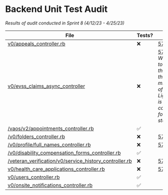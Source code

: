 # Backend Unit Test Audit
_Results of audit conducted in Sprint 8 (4/12/23 - 4/25/23)_


| File | Tests? | Notes |
| -- | -- | -- |
| [v0/appeals_controller.rb](https://github.com/department-of-veterans-affairs/vets-api/blob/master/app/controllers/v0/appeals_controller.rb) | ❌ | [57454](https://github.com/department-of-veterans-affairs/va.gov-team/issues/57454)
| [v0/evss_claims_async_controller](https://github.com/department-of-veterans-affairs/vets-api/blob/master/app/controllers/v0/evss_claims_async_controller.rb) | ❌ | [57455](https://github.com/department-of-veterans-affairs/va.gov-team/issues/57455) <br />_We'll need to update this once the migration of EVSS > Lighthouse is complete for claims status_|
| [/vaos/v2/appointments_controller.rb](https://github.com/department-of-veterans-affairs/vets-api/blob/master/modules/vaos/app/controllers/vaos/v2/appointments_controller.rb) | ✅ |
| [/v0/folders_controller.rb](https://github.com/department-of-veterans-affairs/vets-api/blob/master/app/controllers/v0/folders_controller.rb) | ❌ | [57456](https://github.com/department-of-veterans-affairs/va.gov-team/issues/57456) |
| [/v0/profile/full_names_controller.rb](https://github.com/department-of-veterans-affairs/vets-api/blob/master/app/controllers/v0/profile/full_names_controller.rb) | ❌ | [57457](https://github.com/department-of-veterans-affairs/va.gov-team/issues/57457)|
| [/v0/disability_compensation_forms_controller.rb](https://github.com/department-of-veterans-affairs/vets-api/blob/master/app/controllers/v0/disability_compensation_forms_controller.rb) | ✅ |
| [/veteran_verification/v0/service_history_controller.rb](https://github.com/department-of-veterans-affairs/vets-api/blob/master/modules/veteran_verification/app/controllers/veteran_verification/v0/service_history_controller.rb) | ❌ | [57458](https://github.com/department-of-veterans-affairs/va.gov-team/issues/57458)|
| [v0/health_care_applications_controller.rb](https://github.com/department-of-veterans-affairs/vets-api/blob/master/app/controllers/v0/health_care_applications_controller.rb) | ❌ | [57459](https://github.com/department-of-veterans-affairs/va.gov-team/issues/57459)|
| [v0/users_controller.rb](https://github.com/department-of-veterans-affairs/vets-api/blob/master/app/controllers/v0/users_controller.rb) | ✅ |
| [v0/onsite_notifications_controller.rb](https://github.com/department-of-veterans-affairs/vets-api/blob/master/app/controllers/v0/onsite_notifications_controller.rb) | ✅ |

